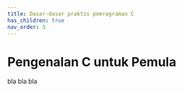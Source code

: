 ```yaml
---
title: Dasar-dasar praktis pemrograman C
has_children: true
nav_order: 3
---
```


# Pengenalan C untuk Pemula

bla bla bla